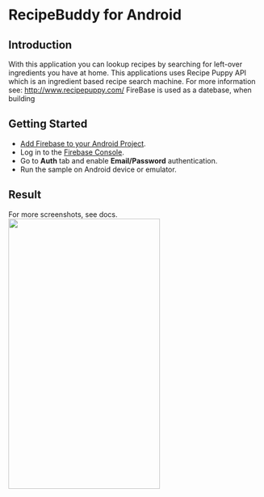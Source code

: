 RecipeBuddy for Android
=============================

Introduction
------------
With this application you can lookup recipes by searching for left-over ingredients you have at home.
This applications uses Recipe Puppy API which is an ingredient based recipe search machine.
For more information see: http://www.recipepuppy.com/
FireBase is used as a datebase, when building 


Getting Started
---------------
- [Add Firebase to your Android Project](https://firebase.google.com/docs/android/setup).
- Log in to the [Firebase Console](https://console.firebase.google.com).
- Go to **Auth** tab and enable **Email/Password** authentication.
- Run the sample on Android device or emulator.

Result
-----------
For more screenshots, see docs.
<img src="jimboelrijkpset6/docs/SearchActivity.png" height="534" width="300"/>
